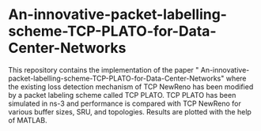 # An-innovative-packet-labelling-scheme-TCP-PLATO-for-Data-Center-Networks
This repository contains the implementation of the paper " An-innovative-packet-labelling-scheme-TCP-PLATO-for-Data-Center-Networks" where the existing loss detection mechanism of TCP NewReno has been modified by a packet labeling scheme called TCP PLATO. TCP PLATO has been simulated in ns-3 and performance is compared with TCP NewReno for various buffer sizes, SRU, and topologies. Results are plotted with the help of MATLAB.
